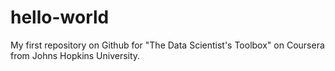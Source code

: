 # hello-world
My first repository on Github for "The Data Scientist's Toolbox" on Coursera from Johns Hopkins University.
